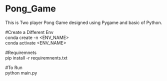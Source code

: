 # Pong_Game
This is Two player Pong Game designed using Pygame and basic of Python.

#Create a Different Env<br/>
conda create -n <ENV_NAME> <br/>
conda activate <ENV_NAME><br/>

#Requiremnets<br/>
pip install -r requiremnents.txt<br/>


#To Run<br/>
python main.py
